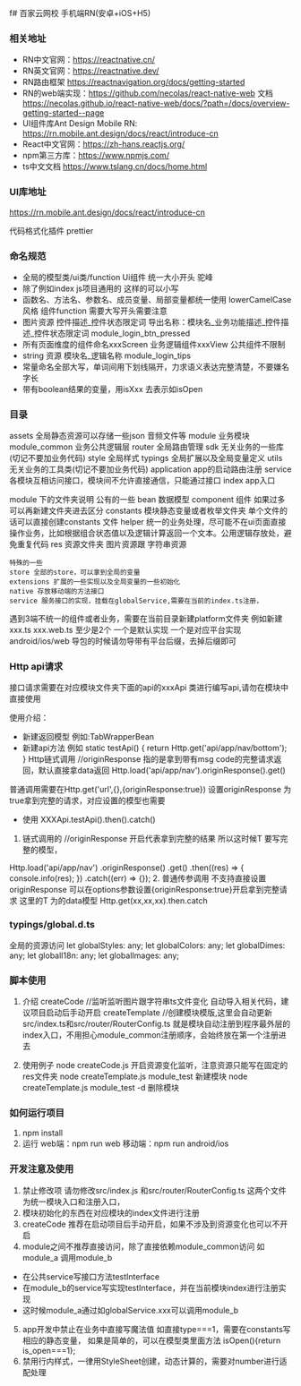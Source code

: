 f# 百家云网校 手机端RN(安卓+iOS+H5)


### 相关地址
- RN中文官网：https://reactnative.cn/
- RN英文官网：https://reactnative.dev/
- RN路由框架 https://reactnavigation.org/docs/getting-started
- RN的web端实现：https://github.com/necolas/react-native-web
  文档 https://necolas.github.io/react-native-web/docs/?path=/docs/overview-getting-started--page
- UI组件库Ant Design Mobile RN: https://rn.mobile.ant.design/docs/react/introduce-cn
- React中文官网：https://zh-hans.reactjs.org/
- npm第三方库：https://www.npmjs.com/
- ts中文文档 https://www.tslang.cn/docs/home.html

### UI库地址
https://rn.mobile.ant.design/docs/react/introduce-cn

代码格式化插件
prettier

### 命名规范
- 全局的模型类/ui类/function Ui组件 统一大小开头 驼峰
- 除了例如index js项目通用的 这样的可以小写
- 函数名、方法名、参数名、成员变量、局部变量都统一使用 lowerCamelCase 风格   组件function 需要大写开头需要注意
- 图片资源  控件描述_控件状态限定词  导出名称：模块名_业务功能描述_控件描述_控件状态限定词 module_login_btn_pressed
- 所有页面维度的组件命名xxxScreen 业务逻辑组件xxxView 公共组件不限制
- string 资源 模块名_逻辑名称 module_login_tips
- 常量命名全部大写，单词间用下划线隔开，力求语义表达完整清楚，不要嫌名字长
- 带有boolean结果的变量，用isXxx 去表示如isOpen

### 目录
assets 全局静态资源可以存储一些json 音频文件等
module 业务模块
    module_common 业务公共逻辑层
router 全局路由管理
sdk 无关业务的一些库(切记不要加业务代码)
style 全局样式
typings 全局扩展以及全局变量定义
utils 无关业务的工具类(切记不要加业务代码)
application app的启动路由注册
service 各模块互相访问接口，模块间不允许直接通信，只能通过接口
index app入口


module 下的文件夹说明
    公有的一些
    bean      数据模型
    component 组件 如果过多可以再新建文件夹进去区分
    constants 模块静态变量或者枚举文件夹 单个文件的话可以直接创建constants 文件
    helper 统一的业务处理，尽可能不在ui页面直接操作业务，比如根据组合状态值以及逻辑计算返回一个文本。公用逻辑存放处，避免重复代码
    res 资源文件夹 图片资源跟 字符串资源


    特殊的一些
    store 全部的store，可以拿到全局的变量
    extensions 扩展的一些实现以及全局变量的一些初始化
    native 存放移动端的方法接口
    service 服务接口的实现，挂载在globalService,需要在当前的index.ts注册，


遇到3端不统一的组件或者业务，需要在当前目录新建platform文件夹
例如新建xxx.ts  xxx.web.ts  至少是2个 一个是默认实现 一个是对应平台实现
android/ios/web
导包的时候请勿导带有平台后缀，去掉后缀即可

### Http api请求
接口请求需要在对应模块文件夹下面的api的xxxApi 类进行编写api,请勿在模块中直接使用

使用介绍：
- 新建返回模型 例如:TabWrapperBean
- 新建api方法 例如
static testApi() {
     return Http.get<TabWrapperBean>('api/app/nav/bottom');
}
Http链式调用
//originResponse 指的是拿到带有msg code的完整请求返回，默认直接拿data返回
Http.load('api/app/nav').originResponse().get<T>()

普通调用需要在Http.get('url',{},{originResponse:true})
设置originResponse 为true拿到完整的请求，对应设置的模型也需要

- 使用
XXXApi.testApi().then().catch()


1. 链式调用的
//originResponse 开启代表拿到完整的结果 所以这时候T 要写完整的模型，


Http.load('api/app/nav')
      .originResponse()
      .get<T>()
      .then((res) => {
        console.info(res);
      })
      .catch((err) => {});
2. 普通传参调用 不支持直接设置originResponse  可以在options参数设置{originResponse:true}开启拿到完整请求
这里的T 为的data模型
Http.get<T>(xx,xx,xx).then.catch


### typings/global.d.ts
全局的资源访问
  let globalStyles: any;
  let globalColors: any;
  let globalDimes: any;
  let globalI18n: any;
  let globalImages: any;

### 脚本使用
1. 介绍
createCode //监听监听图片跟字符串ts文件变化 自动导入相关代码，建议项目启动后手动开启
createTemplate //创建模块模版,这里会自动更新src/index.ts和src/router/RouterConfig.ts
就是模块自动注册到程序最外层的index入口，不用担心module_common注册顺序，会始终放在第一个注册进去

2. 使用例子
node createCode.js 开启资源变化监听，注意资源只能写在固定的res文件夹
node createTemplate.js module_test 新建模块
node createTemplate.js module_test -d 删除模块


### 如何运行项目
1. npm install
2. 运行
web端：npm run web
移动端：npm run android/ios


### 开发注意及使用
1. 禁止修改项
请勿修改src/index.js 和src/router/RouterConfig.ts
这两个文件为统一模块入口和注册入口，
2. 模块初始化的东西在对应模块的index文件进行注册
3. createCode 推荐在启动项目后手动开启，如果不涉及到资源变化也可以不开启
4. module之间不推荐直接访问，除了直接依赖module_common访问
如module_a 调用module_b
- 在公共service写接口方法testInterface
- 在module_b的service写实现testInterface，并在当前模块index进行注册实现
- 这时候module_a通过如globalService.xxx可以调用module_b
5. app开发中禁止在业务中直接写魔法值 如直接type===1，需要在constants写相应的静态变量，
如果是简单的，可以在模型类里面方法 isOpen(){return is_open===1};
6. 禁用行内样式，一律用StyleSheet创建，动态计算的，需要对number进行适配处理


